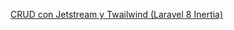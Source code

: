 [CRUD con Jetstream y Twailwind (Laravel 8 Inertia)](https://javiergutierrez.trade/crud-con-jetstream-y-twailwind-laravel-8-inertia/)
